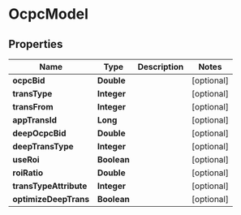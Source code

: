 

# OcpcModel


## Properties

Name | Type | Description | Notes
------------ | ------------- | ------------- | -------------
**ocpcBid** | **Double** |  |  [optional]
**transType** | **Integer** |  |  [optional]
**transFrom** | **Integer** |  |  [optional]
**appTransId** | **Long** |  |  [optional]
**deepOcpcBid** | **Double** |  |  [optional]
**deepTransType** | **Integer** |  |  [optional]
**useRoi** | **Boolean** |  |  [optional]
**roiRatio** | **Double** |  |  [optional]
**transTypeAttribute** | **Integer** |  |  [optional]
**optimizeDeepTrans** | **Boolean** |  |  [optional]



